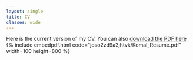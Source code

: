 ```yaml
---
layout: single
title: CV
classes: wide
---
```


Here is the current version of my CV. You can also [download the PDF here](https://www.dropbox.com/s/joso2zd9a3jhtvk/Komal_Resume.pdf?dl=0)
{% include embedpdf.html code="joso2zd9a3jhtvk/Komal_Resume.pdf" width=100 height=800 %}



